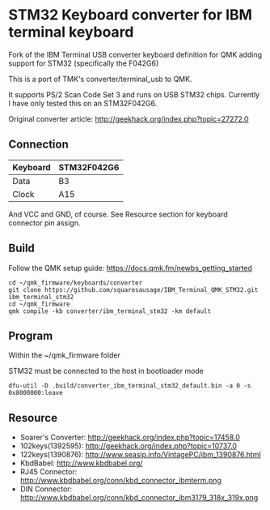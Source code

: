 # STM32 Keyboard converter for IBM terminal keyboard

Fork of the IBM Terminal USB converter keyboard definition for QMK adding support for STM32 (specifically the F042G6)

This is a port of TMK's converter/terminal_usb to QMK.

It supports PS/2 Scan Code Set 3 and runs on USB STM32 chips.
Currently I have only tested this on an STM32F042G6.


Original converter article: http://geekhack.org/index.php?topic=27272.0


## Connection

Keyboard | STM32F042G6
:------- | :---------
Data     |  B3
Clock    |  A15

And VCC and GND, of course. See Resource section for keyboard connector pin assign.




## Build

Follow the QMK setup guide: https://docs.qmk.fm/newbs_getting_started
```
cd ~/qmk_firmware/keyboards/converter
git clone https://github.com/squaresausage/IBM_Terminal_QMK_STM32.git ibm_terminal_stm32
cd ~/qmk_firmware
qmk compile -kb converter/ibm_terminal_stm32 -km default
```

## Program
Within the ~/qmk_firmware folder

STM32 must be connected to the host in bootloader mode
```
dfu-util -D .build/converter_ibm_terminal_stm32_default.bin -a 0 -s 0x8000000:leave
```

## Resource

- Soarer's Converter: http://geekhack.org/index.php?topic=17458.0
- 102keys(1392595): http://geekhack.org/index.php?topic=10737.0
- 122keys(1390876): http://www.seasip.info/VintagePC/ibm_1390876.html
- KbdBabel: http://www.kbdbabel.org/
- RJ45 Connector: http://www.kbdbabel.org/conn/kbd_connector_ibmterm.png
- DIN Connector: http://www.kbdbabel.org/conn/kbd_connector_ibm3179_318x_319x.png

